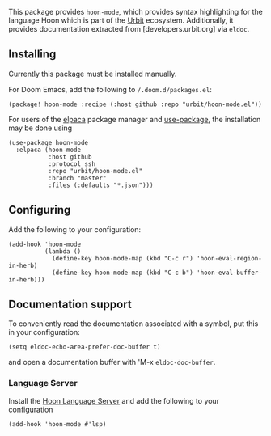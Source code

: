 This package provides `hoon-mode`, which provides syntax highlighting
for the language Hoon which is part of the [Urbit](https://urbit.org)
ecosystem. Additionally, it provides documentation extracted from
[developers.urbit.org] via `eldoc`.


## Installing
Currently this package must be installed manually.

For Doom Emacs, add the following to `/.doom.d/packages.el`:

``` emacs-lisp
(package! hoon-mode :recipe (:host github :repo "urbit/hoon-mode.el"))
```
For users of the [elpaca](https://github.com/progfolio/elpaca) package
manager and [use-package](https://github.com/jwiegley/use-package),
the installation may be done using

``` emacs-lisp
(use-package hoon-mode
  :elpaca (hoon-mode
           :host github
           :protocol ssh
           :repo "urbit/hoon-mode.el"
           :branch "master"
           :files (:defaults "*.json")))
```

## Configuring
Add the following to your configuration:

	(add-hook 'hoon-mode
	          (lambda ()
	            (define-key hoon-mode-map (kbd "C-c r") 'hoon-eval-region-in-herb)
	            (define-key hoon-mode-map (kbd "C-c b") 'hoon-eval-buffer-in-herb)))

## Documentation support
To conveniently read the documentation associated with a symbol, put
this in your configuration:

``` emacs-lisp
(setq eldoc-echo-area-prefer-doc-buffer t)
```
and open a documentation buffer with 'M-x `eldoc-doc-buffer`.

### Language Server
Install the [Hoon Language
Server](https://github.com/urbit/hoon-language-server)
and add the following to your configuration
``` emacs-lisp
(add-hook 'hoon-mode #'lsp)
```
